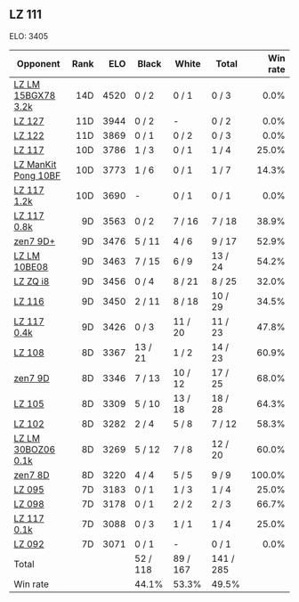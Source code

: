 ## LZ 111 ##

ELO: 3405

Opponent | Rank | ELO | Black | White | Total | Win rate
---------|-----:|----:|-------|-------|-------|-------:
[LZ LM 15BGX78 3.2k](LZ%20LM%2015BGX78%203.2k.md) | 14D | 4520 | 0 / 2 | 0 / 1 | 0 / 3 | 0.0%
[LZ 127](LZ%20127.md) | 11D | 3944 | 0 / 2 | - | 0 / 2 | 0.0%
[LZ 122](LZ%20122.md) | 11D | 3869 | 0 / 1 | 0 / 2 | 0 / 3 | 0.0%
[LZ 117](LZ%20117.md) | 10D | 3786 | 1 / 3 | 0 / 1 | 1 / 4 | 25.0%
[LZ ManKit Pong 10BF](LZ%20ManKit%20Pong%2010BF.md) | 10D | 3773 | 1 / 6 | 0 / 1 | 1 / 7 | 14.3%
[LZ 117 1.2k](LZ%20117%201.2k.md) | 10D | 3690 | - | 0 / 1 | 0 / 1 | 0.0%
[LZ 117 0.8k](LZ%20117%200.8k.md) | 9D | 3563 | 0 / 2 | 7 / 16 | 7 / 18 | 38.9%
[zen7 9D+](zen7%209D+.md) | 9D | 3476 | 5 / 11 | 4 / 6 | 9 / 17 | 52.9%
[LZ LM 10BE08](LZ%20LM%2010BE08.md) | 9D | 3463 | 7 / 15 | 6 / 9 | 13 / 24 | 54.2%
[LZ ZQ i8](LZ%20ZQ%20i8.md) | 9D | 3456 | 0 / 4 | 8 / 21 | 8 / 25 | 32.0%
[LZ 116](LZ%20116.md) | 9D | 3450 | 2 / 11 | 8 / 18 | 10 / 29 | 34.5%
[LZ 117 0.4k](LZ%20117%200.4k.md) | 9D | 3426 | 0 / 3 | 11 / 20 | 11 / 23 | 47.8%
[LZ 108](LZ%20108.md) | 8D | 3367 | 13 / 21 | 1 / 2 | 14 / 23 | 60.9%
[zen7 9D](zen7%209D.md) | 8D | 3346 | 7 / 13 | 10 / 12 | 17 / 25 | 68.0%
[LZ 105](LZ%20105.md) | 8D | 3309 | 5 / 10 | 13 / 18 | 18 / 28 | 64.3%
[LZ 102](LZ%20102.md) | 8D | 3282 | 2 / 4 | 5 / 8 | 7 / 12 | 58.3%
[LZ LM 30BOZ06 0.1k](LZ%20LM%2030BOZ06%200.1k.md) | 8D | 3269 | 5 / 12 | 7 / 8 | 12 / 20 | 60.0%
[zen7 8D](zen7%208D.md) | 8D | 3220 | 4 / 4 | 5 / 5 | 9 / 9 | 100.0%
[LZ 095](LZ%20095.md) | 7D | 3183 | 0 / 1 | 1 / 3 | 1 / 4 | 25.0%
[LZ 098](LZ%20098.md) | 7D | 3178 | 0 / 1 | 2 / 2 | 2 / 3 | 66.7%
[LZ 117 0.1k](LZ%20117%200.1k.md) | 7D | 3088 | 0 / 3 | 1 / 1 | 1 / 4 | 25.0%
[LZ 092](LZ%20092.md) | 7D | 3071 | 0 / 1 | - | 0 / 1 | 0.0%
Total | | | 52 / 118 | 89 / 167 | 141 / 285 | 
Win rate| | | 44.1% | 53.3% | 49.5% | 
